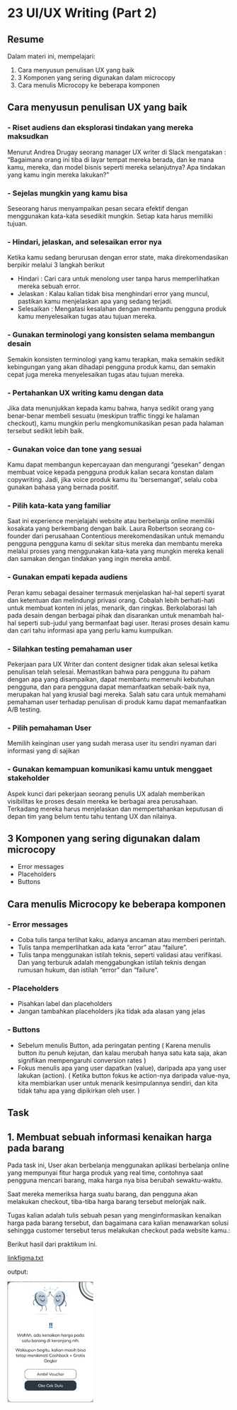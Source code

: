 # 23 UI/UX Writing (Part 2)

## Resume
Dalam materi ini, mempelajari:
1. Cara menyusun penulisan UX yang baik
2. 3 Komponen yang sering digunakan dalam microcopy
3. Cara menulis Microcopy ke beberapa komponen


## Cara menyusun penulisan UX yang baik
### - Riset audiens dan eksplorasi tindakan yang mereka maksudkan
Menurut Andrea Drugay seorang manager UX writer di Slack mengatakan : 
“Bagaimana orang ini tiba di layar tempat mereka berada, dan ke mana kamu, mereka, dan model bisnis seperti mereka selanjutnya?
Apa tindakan yang kamu ingin mereka lakukan?”

### - Sejelas mungkin yang kamu bisa
Seseorang harus menyampaikan pesan secara efektif dengan menggunakan kata-kata sesedikit mungkin. Setiap kata harus memiliki tujuan. 

### - Hindari, jelaskan, and selesaikan error nya
Ketika kamu sedang berurusan dengan error state, maka direkomendasikan berpikir melalui 3 langkah berikut
- Hindari : Cari cara untuk menolong user tanpa harus memperlihatkan mereka sebuah error.
- Jelaskan : Kalau kalian tidak bisa menghindari error yang muncul, pastikan kamu menjelaskan apa yang sedang terjadi.
- Selesaikan : Mengatasi kesalahan dengan membantu pengguna produk kamu menyelesaikan tugas atau tujuan mereka.

### - Gunakan terminologi yang konsisten selama membangun desain
Semakin konsisten terminologi yang kamu terapkan, maka semakin sedikit kebingungan yang akan dihadapi pengguna produk kamu, dan semakin cepat juga mereka 
menyelesaikan tugas atau tujuan mereka.

### - Pertahankan UX writing kamu dengan data
Jika data menunjukkan kepada kamu bahwa, hanya sedikit orang yang benar-benar membeli sesuatu (meskipun traffic tinggi ke halaman checkout), kamu mungkin perlu 
mengkomunikasikan pesan pada halaman tersebut sedikit lebih baik.

### - Gunakan voice dan tone yang sesuai
Kamu dapat membangun kepercayaan dan mengurangi “gesekan” dengan membuat voice kepada pengguna produk kalian secara konstan dalam copywriting. Jadi, jika voice produk 
kamu itu 'bersemangat', selalu coba gunakan bahasa yang bernada positif.

### - Pilih kata-kata yang familiar
Saat ini experience menjelajahi website atau berbelanja online memiliki kosakata yang berkembang dengan baik. Laura Robertson seorang co-founder dari perusahaan 
Contentious merekomendasikan untuk memandu pengguna pengguna kamu di sekitar situs mereka dan membantu mereka melalui proses yang menggunakan kata-kata yang mungkin 
mereka kenali dan samakan dengan tindakan yang ingin mereka ambil.

### - Gunakan empati kepada audiens
Peran kamu sebagai desainer termasuk menjelaskan hal-hal seperti syarat dan ketentuan dan melindungi privasi orang. Cobalah lebih berhati-hati untuk membuat konten 
ini jelas, menarik, dan ringkas. Berkolaborasi lah pada desain dengan berbagai pihak dan disarankan untuk menambah hal-hal seperti sub-judul yang bermanfaat bagi 
user. Iterasi proses desain kamu dan cari tahu informasi apa yang perlu kamu kumpulkan.

### - Silahkan testing pemahaman user
Pekerjaan para UX Writer dan content designer tidak akan selesai ketika penulisan telah selesai. Memastikan bahwa para pengguna itu paham dengan apa yang disampaikan, 
dapat membantu memenuhi kebutuhan pengguna, dan para pengguna dapat memanfaatkan sebaik-baik nya, merupakan hal yang krusial bagi mereka. Salah satu cara untuk 
memahami pemahaman user terhadap penulisan di produk kamu dapat memanfaatkan A/B testing.

### - Pilih pemahaman User 
Memilih keinginan user yang sudah merasa user itu sendiri nyaman dari informasi yang di sajikan

### - Gunakan kemampuan komunikasi kamu untuk menggaet stakeholder
Aspek kunci dari pekerjaan seorang penulis UX adalah memberikan visibilitas ke proses desain mereka ke berbagai area perusahaan. Terkadang mereka harus menjelaskan 
dan mempertahankan keputusan di depan tim yang belum tentu tahu tentang UX dan nilainya.

## 3 Komponen yang sering digunakan dalam microcopy
- Error messages
- Placeholders
- Buttons


## Cara menulis Microcopy ke beberapa komponen
### - Error messages
- Coba tulis tanpa terlihat kaku, adanya ancaman atau memberi perintah.
- Tulis tanpa memperlihatkan ada kata “error” atau “failure”.
- Tulis tanpa menggunakan istilah teknis, seperti validasi atau verifikasi. Dan yang terburuk adalah menggabungkan istilah teknis dengan rumusan hukum, dan istilah 
“error” dan “failure”.

### - Placeholders
- Pisahkan label dan placeholders
- Jangan tambahkan placeholders jika tidak ada alasan yang jelas

### - Buttons
- Sebelum menulis Button, ada peringatan penting ( Karena menulis button itu penuh kejutan, dan kalau merubah hanya satu kata saja, akan signifikan mempengaruhi 
conversion rates )
- Fokus menulis apa yang user dapatkan (value), daripada apa yang user lakukan (action). ( Ketika button fokus ke action-nya daripada value-nya, kita membiarkan user 
untuk menarik kesimpulannya sendiri, dan kita tidak tahu apa yang dipikirkan oleh user. )


## Task
## 1. Membuat sebuah informasi kenaikan harga pada barang
Pada task ini, User akan berbelanja menggunakan aplikasi berbelanja online yang mempunyai fitur harga produk yang real time, contohnya saat pengguna mencari barang, 
maka harga nya bisa berubah sewaktu-waktu. 

Saat mereka memeriksa harga suatu barang, dan pengguna akan melakukan checkout, tiba-tiba harga barang tersebut melonjak naik. 

Tugas kalian adalah tulis sebuah pesan yang menginformasikan kenaikan harga pada barang tersebut, dan bagaimana cara kalian menawarkan solusi sehingga customer 
tersebut terus melakukan checkout pada website kamu.:


Berikut hasil dari praktikum ini.

[linkfigma.txt](./praktikum/linkfigma.txt)

output:

![ss](./screenshots/ss.jpg)




